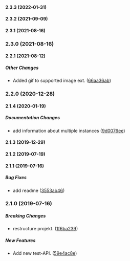 #### 2.3.3 (2022-01-31)

#### 2.3.2 (2021-09-09)

#### 2.3.1 (2021-08-16)

### 2.3.0 (2021-08-16)

#### 2.2.1 (2021-08-12)

##### Other Changes

*  Added gif to supported image ext. ([66aa36ab](https://github.com/AndreasFaust/gatsby-source-custom-api/commit/66aa36ab7e63ecf482f115b601658226b28474af))

### 2.2.0 (2020-12-28)

#### 2.1.4 (2020-01-19)

##### Documentation Changes

*  add information about multiple instances ([9d0076ee](https://github.com/AndreasFaust/gatsby-source-custom-api/commit/9d0076ee200fd045456f2207403ece696cbb9ac4))

#### 2.1.3 (2019-12-29)

#### 2.1.2 (2019-07-19)

#### 2.1.1 (2019-07-16)

##### Bug Fixes

*  add readme ([3553ab46](https://github.com/AndreasFaust/gatsby-source-custom-api/commit/3553ab467ab49b16513ec94284ed09b5b2a676f5))

### 2.1.0 (2019-07-16)

##### Breaking Changes

*  restructure projekt. ([1f6ba239](https://github.com/AndreasFaust/gatsby-source-custom-api/commit/1f6ba23984c8bb83952a438f24f61fa9529144e2))

##### New Features

*  Add new test-API. ([59e4ac8e](https://github.com/AndreasFaust/gatsby-source-custom-api/commit/59e4ac8ea489620f46e332b55249f96ef2d35463))


